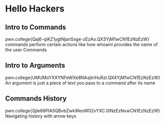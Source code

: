 # Hello Hackers
## Intro to Commands
pwn.college{Qaj6-qiKZ1ygtNjanSxge-zEzAo.QX3YjM1wCN1EzNzEzW}  
commands perform certain actions like how whoami provides the name of the user
Commands
## Intro to Arguments
pwn.college{UMUMoYXXYNFeWXe8NAsjtnHuRzI.QX4YjM1wCN1EzNzEzW}  
An argument is just a piece of text you pass to a command after its name
## Commands History
pwn.college{Qjle66PlA5QBvbZwkWeoW02vYXC.0lNzEzNxwCN1EzNzEzW}
Navigating history with arrow keys
